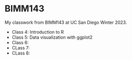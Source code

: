 # BIMM143

My classwork from BIMM143 at UC San Diego Winter 2023.

- Class 4: Introduction to R
- Class 5: Data visualization with ggplot2
- Class 6: 
- CLass 7:
- CLass 8:

